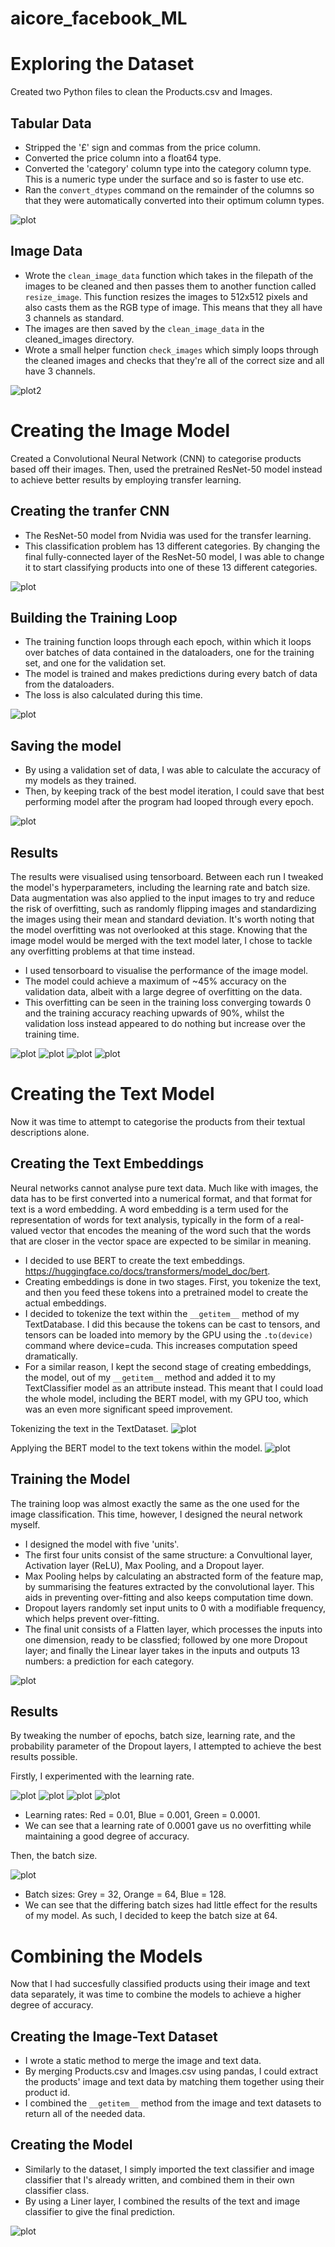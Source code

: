 # aicore_facebook_ML

# Exploring the Dataset
Created two Python files to clean the Products.csv and Images. 

## Tabular Data
- Stripped the '£' sign and commas from the price column.
- Converted the price column into a float64 type.
- Converted the 'category' column type into the category column type. This is a numeric type under the surface and so is faster to use etc.
- Ran the `convert_dtypes` command on the remainder of the columns so that they were automatically converted into their optimum column types.

![plot](readme_images/clean_tabular_data_1.png)

## Image Data
- Wrote the `clean_image_data` function which takes in the filepath of the images to be cleaned and then passes them to another function called `resize_image`. This function resizes the images to 512x512 pixels and also casts them as the RGB type of image. This means that they all have 3 channels as standard.
- The images are then saved by the `clean_image_data` in the cleaned_images directory.
- Wrote a small helper function `check_images` which simply loops through the cleaned images and checks that they're all of the correct size and all have 3 channels.

![plot2](readme_images/clean_images_1.png)

# Creating the Image Model
Created a Convolutional Neural Network (CNN) to categorise products based off their images. Then, used the pretrained ResNet-50 model instead to achieve better results by employing transfer learning.

## Creating the tranfer CNN
- The ResNet-50 model from Nvidia was used for the transfer learning.
- This classification problem has 13 different categories. By changing the final fully-connected layer of the ResNet-50 model, I was able to change it to start classifying products into one of these 13 different categories.

![plot](readme_images/transfer_CNN.png)

## Building the Training Loop
- The training function loops through each epoch, within which it loops over batches of data contained in the dataloaders, one for the training set, and one for the validation set.
- The model is trained and makes predictions during every batch of data from the dataloaders.
- The loss is also calculated during this time.

![plot](readme_images/images_train_loop.png)

## Saving the model
- By using a validation set of data, I was able to calculate the accuracy of my models as they trained.
- Then, by keeping track of the best model iteration, I could save that best performing model after the program had looped through every epoch.

![plot](readme_images/saving_best_image_model.png)

## Results
The results were visualised using tensorboard. Between each run I tweaked the model's hyperparameters, including the learning rate and batch size. Data augmentation was also applied to the input images to try and reduce the risk of overfitting, such as randomly flipping images and standardizing the images using their mean and standard deviation.
It's worth noting that the model overfitting was not overlooked at this stage. Knowing that the image model would be merged with the text model later, I chose to tackle any overfitting problems at that time instead.
- I used tensorboard to visualise the performance of the image model.
- The model could achieve a maximum of ~45% accuracy on the validation data, albeit with a large degree of overfitting on the data.
- This overfitting can be seen in the training loss converging towards 0 and the training accuracy reaching upwards of 90%, whilst the validation loss instead appeared to do nothing but increase over the training time.

![plot](readme_images/images_epoch_acc_train.png)
![plot](readme_images/images_epoch_loss_train.png)
![plot](readme_images/images_epoch_acc_val.png)
![plot](readme_images/images_epoch_loss_val.png)

# Creating the Text Model
Now it was time to attempt to categorise the products from their textual descriptions alone.

## Creating the Text Embeddings
Neural networks cannot analyse pure text data. Much like with images, the data has to be first converted into a numerical format, and that format for text is a word embedding. A word embedding is a term used for the representation of words for text analysis, typically in the form of a real-valued vector that encodes the meaning of the word such that the words that are closer in the vector space are expected to be similar in meaning.

- I decided to use BERT to create the text embeddings. https://huggingface.co/docs/transformers/model_doc/bert.
- Creating embeddings is done in two stages. First, you tokenize the text, and then you feed these tokens into a pretrained model to create the actual embeddings.
- I decided to tokenize the text within the `__getitem__` method of my TextDatabase. I did this because the tokens can be cast to tensors, and tensors can be loaded into memory by the GPU using the `.to(device)` command where device=cuda. This increases computation speed dramatically.
- For a similar reason, I kept the second stage of creating embeddings, the model, out of my `__getitem__` method and added it to my TextClassifier model as an attribute instead. This meant that I could load the whole model, including the BERT model, with my GPU too, which was an even more significant speed improvement.

Tokenizing the text in the TextDataset.
![plot](readme_images/text_dataset_getitem.png)

Applying the BERT model to the text tokens within the model.
![plot](readme_images/text_classifier_forward.png)

## Training the Model
The training loop was almost exactly the same as the one used for the image classification. This time, however, I designed the neural network myself.

- I designed the model with five 'units'.
- The first four units consist of the same structure: a Convultional layer, Activation layer (ReLU), Max Pooling, and a Dropout layer.
- Max Pooling helps by calculating an abstracted form of the feature map, by summarising the features extracted by the convolutional layer. This aids in preventing over-fitting and also keeps computation time down.
- Dropout layers randomly set input units to 0 with a modifiable frequency, which helps prevent over-fitting.
- The final unit consists of a Flatten layer, which processes the inputs into one dimension, ready to be classfied; followed by one more Dropout layer; and finally the Linear layer takes in the inputs and outputs 13 numbers: a prediction for each category.

![plot](readme_images/text_classifier_model_struct.png)

## Results
By tweaking the number of epochs, batch size, learning rate, and the probability parameter of the Dropout layers, I attempted to achieve the best results possible.

Firstly, I experimented with the learning rate.

![plot](readme_images/text_lr_trainingacc.png)
![plot](readme_images/text_lr_valacc.png)
![plot](readme_images/text_lr_trainingloss.png)
![plot](readme_images/text_baseloss_blue0.001_green0.0001_red0.01.png)

- Learning rates: Red = 0.01, Blue = 0.001, Green = 0.0001.
- We can see that a learning rate of 0.0001 gave us no overfitting while maintaining a good degree of accuracy.

Then, the batch size.

![plot](readme_images/text_batchsize.png)

- Batch sizes: Grey = 32, Orange = 64, Blue = 128.
- We can see that the differing batch sizes had little effect for the results of my model. As such, I decided to keep the batch size at 64.


# Combining the Models
Now that I had succesfully classified products using their image and text data separately, it was time to combine the models to achieve a higher degree of accuracy.

## Creating the Image-Text Dataset
- I wrote a static method to merge the image and text data.
- By merging Products.csv and Images.csv using pandas, I could extract the products' image and text data by matching them together using their product id.
- I combined the `__getitem__` method from the image and text datasets to return all of the needed data.

## Creating the Model
- Similarly to the dataset, I simply imported the text classifier and image classifier that I's already written, and combined them in their own classifier class.
- By using a Liner layer, I combined the results of the text and image classifier to give the final prediction.

![plot](readme_images/combined_model.png)
